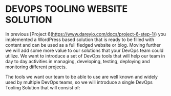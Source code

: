 # DEVOPS TOOLING WEBSITE SOLUTION


In previous [Project 6(https://www.dareyio.com/docs/project-6-step-1/) you implemented a WordPress based solution that is ready to be filled with content and can be used as a full fledged website or blog. Moving further we will add some more value to our solutions that your DevOps team could utilize. We want to introduce a set of DevOps tools that will help our team in day to day activities in managing, developing, testing, deploying and monitoring different projects.

The tools we want our team to be able to use are well known and widely used by multiple DevOps teams, so we will introduce a single DevOps Tooling Solution that will consist of:
